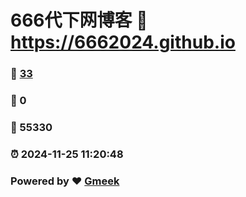 # 666代下网博客 :link: https://6662024.github.io 
### :page_facing_up: [33](https://6662024.github.io/tag.html) 
### :speech_balloon: 0 
### :hibiscus: 55330 
### :alarm_clock: 2024-11-25 11:20:48 
### Powered by :heart: [Gmeek](https://github.com/Meekdai/Gmeek)
